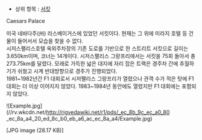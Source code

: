   * 상위 항목 : [서킷](%EC%84%9C%ED%82%B7.md)  

Caesars Palace

미국 네바다주(州) 라스베이거스에 있었던 서킷이다. 현재는 그 위에 미라지 호텔 등 건물이 들어서서 모습을 찾을 수 없다.  
시저스팰리스호텔 옥외주차장의 기존 도로를 기반으로 한 스트리트 서킷으로 길이는 3.650km이며, 코너는 14개이다. 시저스팰리스
그랑프리에서는 서킷을 75회 돌아서 총 273.75km를 달렸다. 모래로 가득한 넓은 대지에 자리 잡은 트랙은 경주차 간에 추월하기가 쉬웠고
시계 반대방향으로 경주가 진행되었다.  
1981~1982년간 F1 대회로서 시저팰리스 그랑프리가 열렸으나 관객 수가 적은 탓에 F1 대회는 더 이상 이어지지 않았다.
1983~1984년 동안에도 열렸지만 F1 대회에는 포함되지 않았다.

![Example.jpg](//rv.wkcdn.net/http://rigvedawiki.net/r1/pds/_ec_8b_9c_ec_a0_80
_ec_8a_a4_20_ed_8c_b0_eb_a6_ac_ec_8a_a4/Example.jpg)

[JPG image (28.17 KB)]

